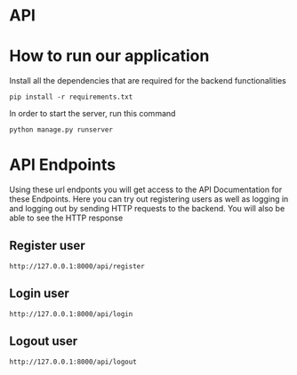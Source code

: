 # API

# How to run our application

Install all the dependencies that are required for the backend functionalities

    pip install -r requirements.txt

In order to start the server, run this command

    python manage.py runserver

# API Endpoints

Using these url endponts you will get access to the API Documentation for these Endpoints. Here you can try out registering users as well as logging in and logging out by sending HTTP requests to the backend. You will also be able to see the HTTP response

## Register user

    http://127.0.0.1:8000/api/register

## Login user

    http://127.0.0.1:8000/api/login

## Logout user

    http://127.0.0.1:8000/api/logout
